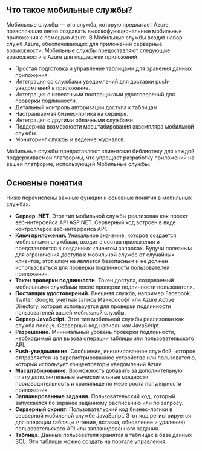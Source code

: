 ## <a name="what-is"></a>Что такое мобильные службы?

Мобильные службы — это служба, которую предлагает Azure, позволяющая легко создавать высокофункциональные мобильные приложения с помощью Azure. В Мобильные службы входит набор служб Azure, обеспечивающих для приложений серверные возможности. Мобильные службы предоставляют следующие возможности в Azure для поддержки приложений.

-   Простая подготовка и управление таблицами для хранения данных приложения.
-   Интеграция со службами уведомлений для доставки push-уведомлений в приложение.
-   Интеграция с известными поставщиками удостоверений для проверки подлинности.
-   Детальный контроль авторизации доступа к таблицам.
-   Настраиваемая бизнес-логика на сервере.
-   Интеграция с другими облачными службами.
-   Поддержка возможности масштабирования экземпляра мобильной службы.
-   Мониторинг службы и ведение журналов.

Мобильные службы предоставляют клиентская библиотеку для каждой поддерживаемой платформы, что упрощает разработку приложений на вашей платформе, использующей Мобильные службы.

## <a name="concepts"> </a>Основные понятия

Ниже перечислены важные функции и основные понятия в мобильных службах.

<!--![1][1]-->

-   **Сервер .NET.** Этот тип мобильной службы реализован как проект веб-интерфейса API ASP.NET. Серверный код встроен в виде контроллеров веб-интерфейса API.
-   **Ключ приложения.** Уникальное значение, которое создается мобильными службами, входит в состав приложения и представляется в созданных клиентом запросах. Будучи полезным для ограничения доступа к мобильной службе от случайных клиентов, этот ключ не является безопасным и не должен использоваться для проверки подлинности пользователей приложения.
-   **Токен проверки подлинности.** Токен доступа, создаваемый мобильными службами после проверки подлинности пользователя..
-   **Поставщик удостоверений.** Внешняя служба, например Facebook, Twitter, Google, учетная запись Майкрософт или Azure Active Directory, которая используется для проверки подлинности пользователей вашей мобильной службы.
-   **Сервер JavaScript.** Этот тип мобильной службы реализован как служба node.js. Серверный код написан как JavaScript.
-   **Разрешение.** Минимальный уровень проверки подлинности, необходимый для вызова операции таблицы или пользовательского API.
-   **Push-уведомление.** Сообщение, инициированное службой, которое отправляется на зарегистрированное устройство или пользователю, который использует концентраторы уведомлений Azure.
-   **Масштабирование.** Возможность добавить за дополнительную плату дополнительные вычислительные мощности, производительность и хранилище по мере роста популярности приложения.
-   **Запланированные задания.** Пользовательский код, который запускается по заранее заданному расписанию или по запросу.
-   **Серверный скрипт.** Пользовательский код бизнес-логики в серверной мобильной службе JavaScript. Этот код регистрируется для операции таблицы (чтение, вставка, обновление и удаление) пользовательского API или запланированного задания.
-   **Таблица.** Данные пользователя хранятся в таблицах в базе данных SQL. Эти таблицы можно создать на портале управления.

<!-- Images. -->

